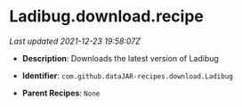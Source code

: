 # Ladibug.download.recipe

_Last updated 2021-12-23 19:58:07Z_

- **Description**: Downloads the latest version of Ladibug

- **Identifier**: `com.github.dataJAR-recipes.download.Ladibug`

- **Parent Recipes**: `None`